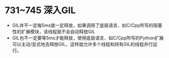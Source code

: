 # 731~745 深入GIL
 - GIL并不一定每5ms就一定释放，如果调用了底层语言、如C/Cpp所写的阻塞性的扩展模块，该线程就不会自动释放GIL
 - GIL也不一定要等5ms才能释放，使用底层语言、如C/Cpp所写的Python扩展可以主动/显式地去释放GIL，这样就允许多个线程和持有GIL的线程并行运行。
